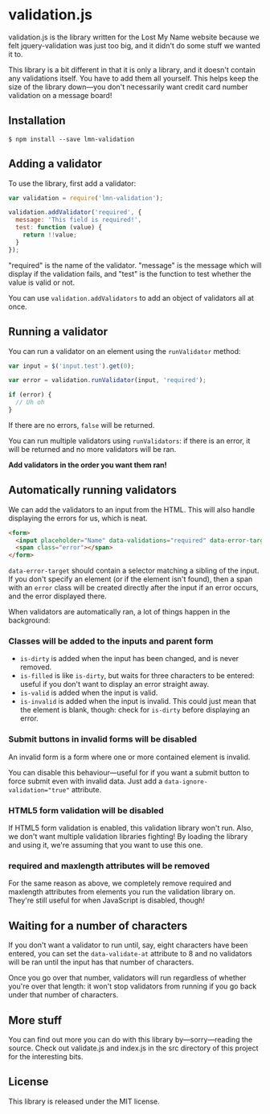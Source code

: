 # validation.js

validation.js is the library written for the Lost My Name website because we
felt jquery-validation was just too big, and it didn't do some stuff we
wanted it to.

This library is a bit different in that it is only a library, and it doesn't
contain any validations itself. You have to add them all yourself. This helps
keep the size of the library down—you don't necessarily want credit card number
validation on a message board!


## Installation

```
$ npm install --save lmn-validation
```


## Adding a validator

To use the library, first add a validator:

```js
var validation = require('lmn-validation');

validation.addValidator('required', {
  message: 'This field is required!',
  test: function (value) {
    return !!value;
  }
});
```

"required" is the name of the validator. "message" is the message which will
display if the validation fails, and "test" is the function to test whether
the value is valid or not.

You can use `validation.addValidators` to add an object of validators all at
once.


## Running a validator

You can run a validator on an element using the `runValidator` method:


```js
var input = $('input.test').get(0);

var error = validation.runValidator(input, 'required');

if (error) {
  // Uh oh
}
```

If there are no errors, `false` will be returned.

You can run multiple validators using `runValidators`: if there is an error,
it will be returned and no more validators will be ran.

**Add validators in the order you want them ran!**


## Automatically running validators

We can add the validators to an input from the HTML. This will also handle
displaying the errors for us, which is neat.

```html
<form>
  <input placeholder="Name" data-validations="required" data-error-target=".error">
  <span class="error"></span>
</form>
```

`data-error-target` should contain a selector matching a sibling of the input.
If you don't specify an element (or if the element isn't found), then a span
with an `error` class will be created directly after the input if an error
occurs, and the error displayed there.

When validators are automatically ran, a lot of things happen in the
background:


### Classes will be added to the inputs and parent form

- `is-dirty` is added when the input has been changed, and is never removed.
- `is-filled` is like `is-dirty`, but waits for three characters to be entered:
  useful if you don't want to display an error straight away.
- `is-valid` is added when the input is valid.
- `is-invalid` is added when the input is invalid. This could just mean that
  the element is blank, though: check for `is-dirty` before displaying an
  error.


### Submit buttons in invalid forms will be disabled

An invalid form is a form where one or more contained element is invalid.

You can disable this behaviour—useful for if you want a submit button to force
submit even with invalid data. Just add a `data-ignore-validation="true"`
attribute.


### HTML5 form validation will be disabled

If HTML5 form validation is enabled, this validation library won't run. Also,
we don't want multiple validation libraries fighting! By loading the library
and using it, we're assuming that you want to use this one.


### required and maxlength attributes will be removed

For the same reason as above, we completely remove required and maxlength
attributes from elements you run the validation library on. They're still
useful for when JavaScript is disabled, though!


## Waiting for a number of characters

If you don't want a validator to run until, say, eight characters have been
entered, you can set the `data-validate-at` attribute to 8 and no validators
will be ran until the input has that number of characters.

Once you go over that number, validators will run regardless of whether you're
over that length: it won't stop validators from running if you go back under
that number of characters.


## More stuff

You can find out more you can do with this library by—sorry—reading the source.
Check out validate.js and index.js in the src directory of this project for
the interesting bits.


## License

This library is released under the MIT license.
